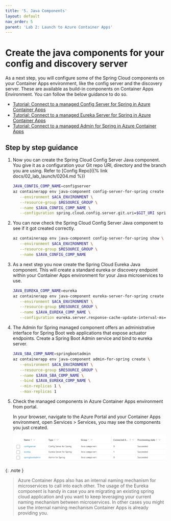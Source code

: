 ```yaml
---
title: '5. Java Components'
layout: default
nav_order: 5
parent: 'Lab 2: Launch to Azure Container Apps'
---
```


# Create the java components for your config and discovery server

As a next step, you will configure some of the Spring Cloud components on your Container Apps environment, like the config server and the discovery server. These are available as build-in components on Container Apps Environment. You can follow the below guidance to do so.

- [Tutorial: Connect to a managed Config Server for Spring in Azure Container Apps](https://learn.microsoft.com/azure/container-apps/java-config-server)
- [Tutorial: Connect to a managed Eureka Server for Spring in Azure Container Apps](https://learn.microsoft.com/azure/container-apps/java-eureka-server)
- [Tutorial: Connect to a managed Admin for Spring in Azure Container Apps](https://learn.microsoft.com/en-us/azure/container-apps/java-admin)

## Step by step guidance

1. Now you can create the Spring Cloud Config Server Java component. You give it as a configuration your Git repo URI, directory and the branch you are using. Refer to [Config Repo]({% link docs/02_lab_launch/0204.md %})

   ```bash
   JAVA_CONFIG_COMP_NAME=configserver
   az containerapp env java-component config-server-for-spring create \
      --environment $ACA_ENVIRONMENT \
      --resource-group $RESOURCE_GROUP \
      --name $JAVA_CONFIG_COMP_NAME \
      --configuration spring.cloud.config.server.git.uri=$GIT_URI spring.cloud.config.server.git.search-paths=$SEARCH_PATH spring.cloud.config.server.git.default-label=$LABEL
   ```

1. You can now check the Spring Cloud Config Server Java component to see if it got created correctly.

   ```bash
   az containerapp env java-component config-server-for-spring show \
      --environment $ACA_ENVIRONMENT \
      --resource-group $RESOURCE_GROUP \
      --name $JAVA_CONFIG_COMP_NAME
   ```

1. As a next step you now create the Spring Cloud Eureka Java component. This will create a standard eureka or discovery endpoint within your Container Apps environment for your Java microservices to use.

   ```bash
   JAVA_EUREKA_COMP_NAME=eureka
   az containerapp env java-component eureka-server-for-spring create \
      --environment $ACA_ENVIRONMENT \
      --resource-group $RESOURCE_GROUP \
      --name $JAVA_EUREKA_COMP_NAME \
      --configuration eureka.server.response-cache-update-interval-ms=10000
   ```

1. The Admin for Spring managed component offers an administrative interface for Spring Boot web applications that expose actuator endpoints. Create a Spring Boot Admin service and bind to eureka server.

   ```bash
   JAVA_SBA_COMP_NAME=springbootadmin
   az containerapp env java-component admin-for-spring create \
      --environment $ACA_ENVIRONMENT \
      --resource-group $RESOURCE_GROUP \
      --name $JAVA_SBA_COMP_NAME \
      --bind $JAVA_EUREKA_COMP_NAME \
      --min-replicas 1 \
      --max-replicas 1
   ```

1. Check the managed components in Azure Container Apps environment from portal.

   In your browser, navigate to the Azure Portal and your Container Apps environment, open Services > Services, you may see the components you just created.

   ![managed components](../../images/managed-components.png)

{: .note }
> Azure Container Apps also has an internal naming mechanism for microservices to call into each other. The usage of the Eureka component is handy in case you are migrating an existing spring cloud application and you want to keep leveraging your current naming mechanism between microservices. In other cases you might use the internal naming mechanism Container Apps is already providing you.
